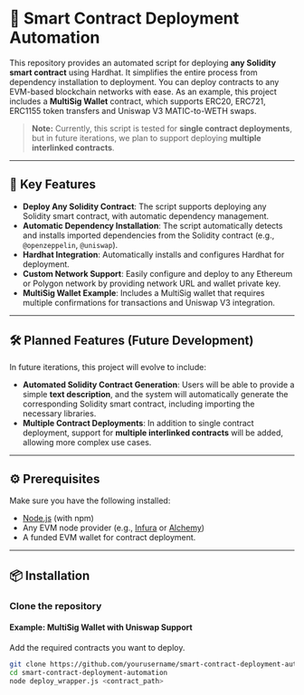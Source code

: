 # 🚀 Smart Contract Deployment Automation

This repository provides an automated script for deploying **any Solidity smart contract** using Hardhat. It simplifies the entire process from dependency installation to deployment. You can deploy contracts to any EVM-based blockchain networks with ease. As an example, this project includes a **MultiSig Wallet** contract, which supports ERC20, ERC721, ERC1155 token transfers and Uniswap V3 MATIC-to-WETH swaps.

> **Note:** Currently, this script is tested for **single contract deployments**, but in future iterations, we plan to support deploying **multiple interlinked contracts**.

---

## 🌟 Key Features
- **Deploy Any Solidity Contract**: The script supports deploying any Solidity smart contract, with automatic dependency management.
- **Automatic Dependency Installation**: The script automatically detects and installs imported dependencies from the Solidity contract (e.g., `@openzeppelin`, `@uniswap`).
- **Hardhat Integration**: Automatically installs and configures Hardhat for deployment.
- **Custom Network Support**: Easily configure and deploy to any Ethereum or Polygon network by providing network URL and wallet private key.
- **MultiSig Wallet Example**: Includes a MultiSig wallet that requires multiple confirmations for transactions and Uniswap V3 integration.

---

## 🛠️ Planned Features (Future Development)
In future iterations, this project will evolve to include:
- **Automated Solidity Contract Generation**: Users will be able to provide a simple **text description**, and the system will automatically generate the corresponding Solidity smart contract, including importing the necessary libraries.
- **Multiple Contract Deployments**: In addition to single contract deployment, support for **multiple interlinked contracts** will be added, allowing more complex use cases.

---

## ⚙️ Prerequisites

Make sure you have the following installed:
- [Node.js](https://nodejs.org/) (with npm)
- Any EVM node provider (e.g., [Infura](https://infura.io/) or [Alchemy](https://www.alchemy.com/))
- A funded EVM wallet for contract deployment.

---

## 📦 Installation

### Clone the repository
#### Example: MultiSig Wallet with Uniswap Support
Add the required contracts you want to deploy.
```bash
git clone https://github.com/yourusername/smart-contract-deployment-automation.git
cd smart-contract-deployment-automation
node deploy_wrapper.js <contract_path>

